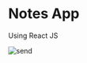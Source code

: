 # Notes App 
Using React JS


![send](https://user-images.githubusercontent.com/56670647/179357853-69884c94-44f9-47eb-8ef2-6173913f4485.png)
